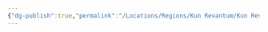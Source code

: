 ```yaml
---
{"dg-publish":true,"permalink":"/Locations/Regions/Kun Revantum/Kun Revantum Settlements/Revantum Nova/Lower Ring/Pillar Lift/"}
---
```


